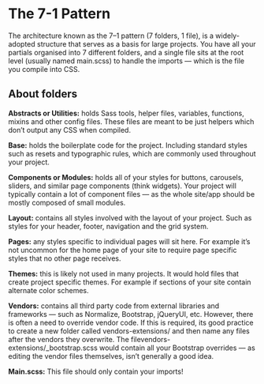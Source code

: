 # The 7-1 Pattern

The architecture known as the 7–1 pattern (7 folders, 1 file), is a widely-adopted structure that serves as a basis for large projects. You have all your partials organised into 7 different folders, and a single file sits at the root level (usually named main.scss) to handle the imports — which is the file you compile into CSS.

## About folders

**Abstracts or Utilities:** holds Sass tools, helper files, variables, functions, mixins and other config files. These files are meant to be just helpers which don’t output any CSS when compiled.

**Base:** holds the boilerplate code for the project. Including standard styles such as resets and typographic rules, which are commonly used throughout your project.

**Components or Modules:** holds all of your styles for buttons, carousels, sliders, and similar page components (think widgets). Your project will typically contain a lot of component files — as the whole site/app should be mostly composed of small modules.

**Layout:** contains all styles involved with the layout of your project. Such as styles for your header, footer, navigation and the grid system.

**Pages:** any styles specific to individual pages will sit here. For example it’s not uncommon for the home page of your site to require page specific styles that no other page receives.

**Themes:** this is likely not used in many projects. It would hold files that create project specific themes. For example if sections of your site contain alternate color schemes.

**Vendors:** contains all third party code from external libraries and frameworks — such as Normalize, Bootstrap, jQueryUI, etc. However, there is often a need to override vendor code. If this is required, its good practice to create a new folder called vendors-extensions/ and then name any files after the vendors they overwrite. The filevendors-extensions/\_bootstrap.scss would contain all your Bootstrap overrides — as editing the vendor files themselves, isn’t generally a good idea.

**Main.scss:** This file should only contain your imports!
